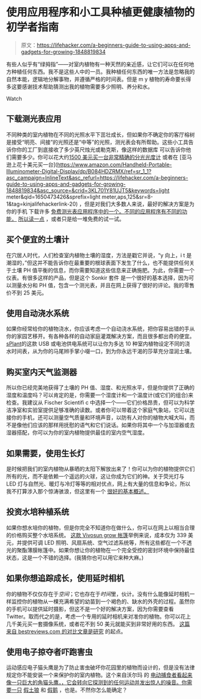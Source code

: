 # 使用应用程序和小工具种植更健康植物的初学者指南

> 原文：<https://lifehacker.com/a-beginners-guide-to-using-apps-and-gadgets-for-growing-1848819834>

有些人似乎有“绿拇指”——对室内植物有一种天然的亲近感，让它们可以在任何地方种植任何东西。我不是这些人中的一员。我种植任何东西的唯一方法是忽略我的自然本能，逻辑地分解事物，并遵循严格的时间表。但是 m y 植物的寿命要长得多这要感谢技术帮助猜测出我的植物需要多少照明、养分和水。

Watch

## **下载测光表应用**

不同种类的室内植物在不同的光照水平下茁壮成长，但如果你不确定你的客厅榕树是接受“明亮、间接”的光照还是“中等”的光照，测光表会有所帮助。这些小工具告诉你你的工厂到底接收了多少英尺烛光或勒克斯，像这样的数据库 可以告诉你他们需要多少。你可以花大约[1500 美元买一台非常精确的分光光度计](https://www.intl-lighttech.com/products/ilt350-chroma-meter?gclid=Cj0KCQjw3v6SBhCsARIsACyrRAnXrqZa4B4l_E5S2tUdoJ8SG7ZU_PD2X3GTsIFUma7vVq7NdMoOq-UaAo9mEALw_wcB) 或者在 [亚马逊上花十美元买一台](https://www.amazon.com/Handheld-Portable-Illuminometer-Digital-Display/dp/B084HDZRMX/ref=sr_1_1?asc_campaign=InlineText&asc_refurl=https://lifehacker.com/a-beginners-guide-to-using-apps-and-gadgets-for-growing-1848819834&asc_source=&crid=3KL701Y81UJT5&keywords=light meter&qid=1650473426&sprefix=light meter,aps,125&sr=8-1&tag=kinjalifehackerlink-20) ，但是对我们大多数人来说，最好的解决方案是为你的手机 下载许多 [免费测光表应用程序中的一个。不同的应用程序有不同的功能，](https://apps.apple.com/us/app/lux-light-meter-pro/id1292598866) [所以读一点](https://www.photoworkout.com/best-light-meter-apps) ，或者只是给一堆免费的试一试。

## **买个便宜的土壤计**

在穴居人时代，人们检查室内植物土壤的湿度，方法是戳它并说，“y 向上，i t 是潮湿的，”但这并不能告诉你在最重要的根球表面下发生了什么，也不能提供任何关于土壤 PH 值平衡的信息，而你需要知道这些信息来正确施肥。为此，你需要一个仪表。有很多这样的产品，但是这个 Sonkir 套件 是一个很好的基本选择，因为可以测量水分和 PH 值，包含一个测光表，并且在网上获得了很好的评论。我的零售价不到 25 美元。

## **使用自动浇水系统**

如果你经常给你的植物浇水，你应该考虑一个自动浇水系统，把你容易出错的手从你的家园艺移开。有各种各样的自动家庭灌溉解决方案，而且很多都出奇的便宜。[sPlant](https://www.amazon.com/sPlant-Automatic-Watering-System/dp/B07WZYFS36?asc_campaign=InlineText&asc_refurl=https://lifehacker.com/a-beginners-guide-to-using-apps-and-gadgets-for-growing-1848819834&asc_source=&tag=kinjalifehackerlink-20&th=1)的这款 USB 或电池供电系统可以让你为多达 10 种室内植物设定不同的浇水时间表，从为你的马尾辫手掌小啜一口，到为你永远干渴的莎草充分湿润土壤。

## **购买室内天气监测器**

所以你已经完美地获得了土壤的 PH 值、湿度、和光照水平，但是你提供了正确的湿度和温度吗？可以肯定的是，你需要一个湿度计和一个温度计(或它们的组合)来检查。我建议从 Fischer Scientifi c 中选择一个——它们价格昂贵，但可以为科学洁净室和实验室提供足够准确的读数。或者你可以带着这个家庭气象站，它可以连接你的手机，还可以测量空气质量和环境声音，以防有人对你的植物大喊大叫，而不是像他们应该的那样用抚慰的语气和它们说话。如果你将其中一个与加湿器或去湿器搭配，你可以为你的室内植物提供最佳的室内空气湿度。

## **如果需要，使用生长灯**

是时候把我们的室内植物从暴晒的太阳下解放出来了！你可以为你的植物提供它们所有的光，而不是依赖一个遥远的火球，这让你成为它们的神。关于荧光灯与 LED 灯与自然光、暖灯与冷灯等等的相对优点，网上有大量的信息和争论，所以我不打算涉入那个惊涛骇浪，但这里有一个 [很好的基本概述。](https://www.greenroomsmarket.com/blog/grow-lights)

## **投资水培种植系统**

如果你想水培你的植物，但是你完全不知道你在做什么，你可以在网上以相当合理的价格购买整个水培系统。 [这款 Vivosun grow 帐篷](https://vivosun.com/products/vivosun-4x2-grow-tent-basic-kit)举例来说，成本仅为 339 美元，并提供可调 LED 照明、风扇系统、空气过滤系统等，所有这些都在一个不透光的聚酯薄膜帐篷中。如果你想让你的植物在一个完全受控的密封环境中保持最佳状态，这是一个不错的选择。(我猜你也可以用它来种大麻。)

## **如果你想追踪成长，使用延时相机**

你的植物不仅仅存在于*空间*；它也存在于*时间*里，伙计。没有什么能像延时相机一样监控你的植物从一棵充满希望的幼苗到一个褐色的、缺水的外壳的过程。虽然你的手机可以提供延时摄影，但这不是一个好的解决方案，因为你需要查看 Twitter。取而代之的是，考虑一个专用的延时相机来对准你的植物。你可以花上几千美元买一套摄像系统，或者花不到 50 美元就能买到非常好用的东西。 [这篇来自 bestreviews.com 的对比文章是研究](https://bestreviews.com/camera/digital/best-time-lapse-cameras#timelapse-camera-prices) 的起点。

## 使用电子掠夺者吓跑害虫

运动感应电子猫头鹰是为了防止害虫破坏你花园里的植物而设计的，但是没有法律规定你不能安装一个来保护你的室内植物。这个来自沃尔玛 的 [电动捕食者看起来像一只巨大的角猫头鹰，，它会转向它探测到的任何运动并发出惊人的噪音。你需要一只](https://www.walmart.com/ip/Easy-Gardener-8021-Garden-Defense-Electronic-Owl/21903913) [假土狼](https://gemplers.com/products/coyote-decoy?currency=USD&variant=21170204672089&utm_medium=cpc&utm_source=google&utm_campaign=Google%20Shopping&utm_content=https://gemplers.com/products/coyote-decoy?currency=USD&variant=21170204672089&utm_medium=cpc&utm_source=google&utm_campaign=Google%2520Shopping&utm_term=shopify_US_2042871840857_21170204672089&gclid=Cj0KCQjw3v6SBhCsARIsACyrRAlLRX9EilCXsVvWTIHC-57iRKJeTA4IXOyDXWfd645an4qrz4zoR0UaAkmlEALw_wcB) 和 [假鹅](https://gemplers.com/products/mute-swan-decoy) ，也是。不然你怎么能确定？